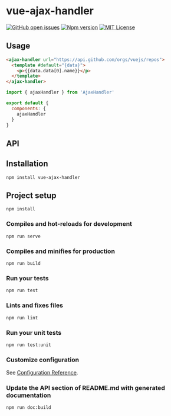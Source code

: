 
# vue-ajax-handler
[![GitHub open issues](https://img.shields.io/github/issues/David-Desmaisons/vue-ajax-handler.svg)](https://github.com/David-Desmaisons/vue-ajax-handler/issues)
[![Npm version](https://img.shields.io/npm/David-Desmaisons/vue-ajax-handler.svg)](https://www.npmjs.com/package/vue-ajax-handler)
[![MIT License](https://img.shields.io/github/license/David-Desmaisons/vue-ajax-handler.svg)](https://github.com/David-Desmaisons/vue-ajax-handler/blob/master/LICENSE)

## Usage
```HTML
<ajax-handler url="https://api.github.com/orgs/vuejs/repos">
  <template #default="{data}">
    <p>{{data.data[0].name}}</p>
  </template>
</ajax-handler>
```
```javascript
import { ajaxHandler } from 'AjaxHandler'

export default {
  components: {
    ajaxHandler
  }
}
```
## API

## Installation
```
npm install vue-ajax-handler
```

## Project setup
```
npm install
```

### Compiles and hot-reloads for development
```
npm run serve
```

### Compiles and minifies for production
```
npm run build
```

### Run your tests
```
npm run test
```

### Lints and fixes files
```
npm run lint
```

### Run your unit tests
```
npm run test:unit
```

### Customize configuration
See [Configuration Reference](https://cli.vuejs.org/config/).

### Update the API section of README.md with generated documentation
```
npm run doc:build
```
